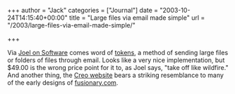 +++
author = "Jack"
categories = ["Journal"]
date = "2003-10-24T14:15:40+00:00"
title = "Large files via email made simple"
url = "/2003/large-files-via-email-made-simple/"

+++

Via [Joel on Software][1] comes word of [tokens][2], a method of sending large files or folders of files through email. Looks like a very nice implementation, but $49.00 is the wrong price point for it to, as Joel says, "take off like wildfire." And another thing, the [Creo website][3] bears a striking resemblance to many of the early designs of [fusionary.com][4].

 [1]: http://www.joelonsoftware.com/items/2003/10/24.html "Joel on Software - Thursday, October 23, 2003"
 [2]: http://www.creo.com/global/products/software_solutions/creative/tokens/default.htm
 [3]: http://www.creo.com/index.asp
 [4]: http://www.fusionary.com/